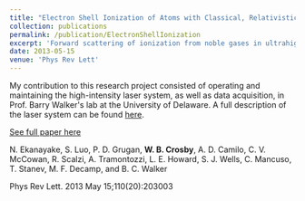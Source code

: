 ```yaml
---
title: "Electron Shell Ionization of Atoms with Classical, Relativistic Scattering"
collection: publications
permalink: /publication/ElectronShellIonization
excerpt: 'Forward scattering of ionization from noble gases in ultrahigh intensities of 2×1019 W/cm2 is investigated. The observed strongly forward scattered photoionization is in agreement with classical field scattering employing the full nonparaxial laser field.'
date: 2013-05-15
venue: 'Phys Rev Lett'
---
```


My contribution to this research project consisted of operating and maintaining the high-intensity laser system, as well as data acquisition, in Prof. Barry Walker's lab at the University of Delaware. A full description of the laser system can be found [here](https://sites.udel.edu/bcwalker/research/). 

[See full paper here](https://journals.aps.org/prl/abstract/10.1103/PhysRevLett.110.203003)


N. Ekanayake, S. Luo, P. D. Grugan, **W. B. Crosby**, A. D. Camilo, C. V. McCowan, R. Scalzi, A. Tramontozzi, L. E. Howard, S. J. Wells, C. Mancuso, T. Stanev, M. F. Decamp, and B. C. Walker

Phys Rev Lett. 2013 May 15;110(20):203003
